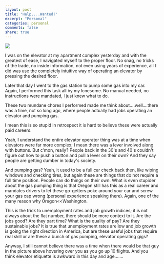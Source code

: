 ```yaml
---
layout: post
title: "Help....Wanted?"
excerpt: "Personal"
categories: personal
comments: false
share: true
---
```



![](https://comeroutewithme.files.wordpress.com/2015/12/elevator-operator.jpg)


I was on the elevator at my apartment complex yesterday and with the greatest of ease, I navigated myself to the proper floor. No snag, no tricks of the trade, no inside information, not even using years of experience, all I did was use the completely intuitive way of operating an elevator by pressing the desired floor.


Later that day I went to the gas station to pump some gas into my car. Again, I performed this task all by my lonesome. No manual needed, no instructions were mandated, I just knew what to do. 



These two mundane chores I performed made me think about....well....there was a time, not so long ago, where people actually had jobs operating an elevator and pumping gas.




I mean this is so stupid in retrospect it is hard to believe these were actually paid careers. 


Yeah, I understand the entire elevator operator thing was at a time when elevators were far more complex; I mean there was a lever involved along with buttons. But c'mon, really? People back in the 30's and 40's couldn't figure out how to push a button and pull a lever on their own? And they say people are getting dumber in today's society. 


And pumping gas? Yeah, it used to be a full car check back then, like wiping windows and checking tires, but again these are things that do not require a full time position. People can do things on their own. What is even stupider about the gas pumping thing is that Oregon still has this as a real career and mandates drivers to let these go-getters poke around your car and screw your gas cap wrong (personal experience speaking there). Again, one of the many reason why Oregon<<Washington.


This is the trick to unemployment rates and job growth indices; it is not always about the flat number, there should be more context to it. Are the jobs good? Are they part time? What is the quality of pay? Are they sustainable jobs? It is true that unemployment rates are low and job growth is going the right direction in America, but are these useful jobs that require real skill or are these a bunch of gas pumping, elevator operating gigs?


Anyway, I still cannot believe there was a time when there would be that guy in the picture above hovering over you as you go up 10 flights. And you think elevator etiquette is awkward in this day and age.......


 